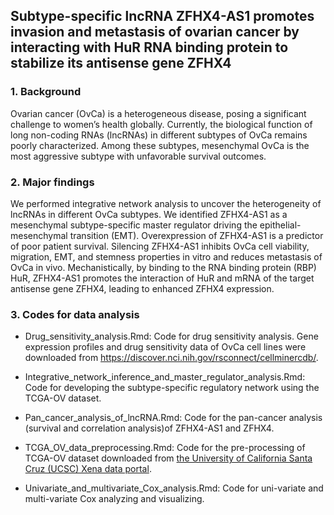 ## Subtype-specific lncRNA ZFHX4-AS1 promotes invasion and metastasis of ovarian cancer by interacting with HuR RNA binding protein to stabilize its antisense gene ZFHX4

### 1. Background
Ovarian cancer (OvCa) is a heterogeneous disease, posing a significant challenge to women’s health globally. Currently, the biological function of long non-coding RNAs (lncRNAs) in different subtypes of OvCa remains poorly characterized. Among these subtypes, mesenchymal OvCa is the most aggressive subtype with unfavorable survival outcomes.   

### 2. Major findings   
We performed integrative network analysis to uncover the heterogeneity of lncRNAs in different OvCa subtypes. We identified ZFHX4-AS1 as a mesenchymal subtype-specific master regulator driving the epithelial-mesenchymal transition (EMT). Overexpression of ZFHX4-AS1 is a predictor of poor patient survival. Silencing ZFHX4-AS1 inhibits OvCa cell viability, migration, EMT, and stemness properties in vitro and reduces metastasis of OvCa in vivo. Mechanistically, by binding to the RNA binding protein (RBP) HuR, ZFHX4-AS1 promotes the interaction of HuR and mRNA of the target antisense gene ZFHX4, leading to enhanced ZFHX4 expression.   

### 3. Codes for data analysis
* Drug_sensitivity_analysis.Rmd: Code for drug sensitivity analysis. Gene expression profiles and drug sensitivity data of OvCa cell lines were downloaded from https://discover.nci.nih.gov/rsconnect/cellminercdb/.  

* Integrative_network_inference_and_master_regulator_analysis.Rmd: Code for developing the subtype-specific regulatory network using the TCGA-OV dataset.   

* Pan_cancer_analysis_of_lncRNA.Rmd: Code for the pan-cancer analysis (survival and correlation analysis)of ZFHX4-AS1 and ZFHX4.   

* TCGA_OV_data_preprocessing.Rmd: Code for the pre-processing of TCGA-OV dataset downloaded from [the University of California Santa Cruz (UCSC) Xena data portal](https://xenabrowser.net/datapages/).

* Univariate_and_multivariate_Cox_analysis.Rmd: Code for uni-variate and multi-variate Cox analyzing and visualizing.   

